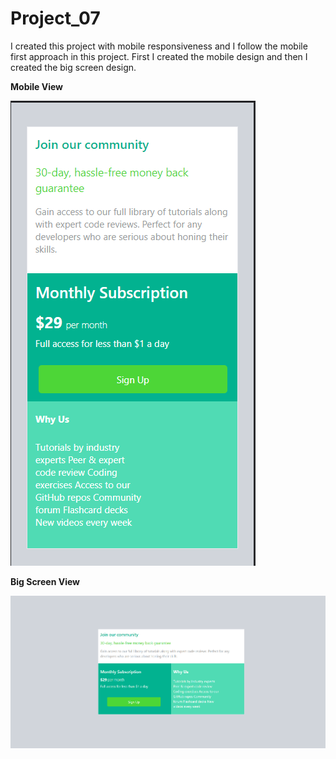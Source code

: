 # Project_07
I created this project with mobile responsiveness and I follow the mobile first approach in this project.
First I created the mobile design and then I created the big screen design.


**Mobile View**

![Mobile View](./resultImg/mobile.png)

**Big Screen View**

![Big Screen](./resultImg/BigScreen.png)

